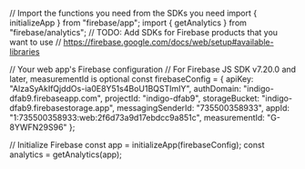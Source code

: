 // Import the functions you need from the SDKs you need
import { initializeApp } from "firebase/app";
import { getAnalytics } from "firebase/analytics";
// TODO: Add SDKs for Firebase products that you want to use
// https://firebase.google.com/docs/web/setup#available-libraries

// Your web app's Firebase configuration
// For Firebase JS SDK v7.20.0 and later, measurementId is optional
const firebaseConfig = {
  apiKey: "AIzaSyAkIfQjddOs-ia0E8Y51s4BoU1BQSTImIY",
  authDomain: "indigo-dfab9.firebaseapp.com",
  projectId: "indigo-dfab9",
  storageBucket: "indigo-dfab9.firebasestorage.app",
  messagingSenderId: "735500358933",
  appId: "1:735500358933:web:2f6d73a9d17ebdcc9a851c",
  measurementId: "G-8YWFN29S96"
};

// Initialize Firebase
const app = initializeApp(firebaseConfig);
const analytics = getAnalytics(app);